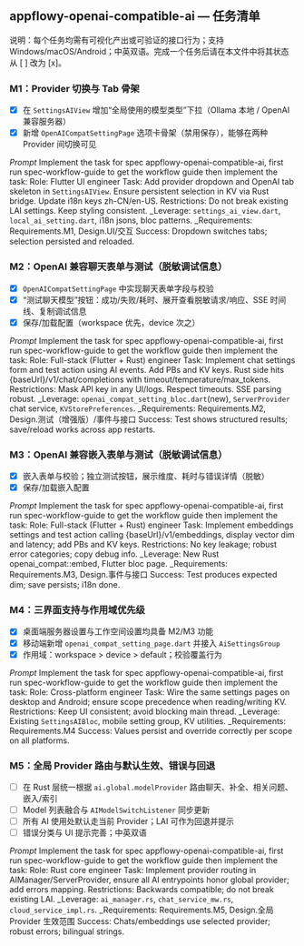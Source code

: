 ## appflowy-openai-compatible-ai — 任务清单

说明：每个任务均需有可视化产出或可验证的接口行为；支持 Windows/macOS/Android；中英双语。完成一个任务后请在本文件中将其状态从 [ ] 改为 [x]。

### M1：Provider 切换与 Tab 骨架
- [x] 在 `SettingsAIView` 增加“全局使用的模型类型”下拉（Ollama 本地 / OpenAI 兼容服务器）
- [x] 新增 `OpenAICompatSettingPage` 选项卡骨架（禁用保存），能够在两种 Provider 间切换可见

_Prompt_
Implement the task for spec appflowy-openai-compatible-ai, first run spec-workflow-guide to get the workflow guide then implement the task:
Role: Flutter UI engineer
Task: Add provider dropdown and OpenAI tab skeleton in `SettingsAIView`. Ensure persistent selection in KV via Rust bridge. Update i18n keys zh-CN/en-US.
Restrictions: Do not break existing LAI settings. Keep styling consistent.
_Leverage: `settings_ai_view.dart`, `local_ai_setting.dart`, i18n jsons, bloc patterns.
_Requirements: Requirements.M1, Design.UI/交互
Success: Dropdown switches tabs; selection persisted and reloaded.

### M2：OpenAI 兼容聊天表单与测试（脱敏调试信息）
- [x] `OpenAICompatSettingPage` 中实现聊天表单字段与校验
- [x] “测试聊天模型”按钮：成功/失败/耗时、展开查看脱敏请求/响应、SSE 时间线、复制调试信息
- [x] 保存/加载配置（workspace 优先，device 次之）

_Prompt_
Implement the task for spec appflowy-openai-compatible-ai, first run spec-workflow-guide to get the workflow guide then implement the task:
Role: Full-stack (Flutter + Rust) engineer
Task: Implement chat settings form and test action using AI events. Add PBs and KV keys. Rust side hits {baseUrl}/v1/chat/completions with timeout/temperature/max_tokens.
Restrictions: Mask API key in any UI/logs. Respect timeouts. SSE parsing robust.
_Leverage: `openai_compat_setting_bloc.dart`(new), `ServerProvider` chat service, `KVStorePreferences`.
_Requirements: Requirements.M2, Design.测试（增强版）/事件与接口
Success: Test shows structured results; save/reload works across app restarts.

### M3：OpenAI 兼容嵌入表单与测试（脱敏调试信息）
- [x] 嵌入表单与校验；独立测试按钮，展示维度、耗时与错误详情（脱敏）
- [x] 保存/加载嵌入配置

_Prompt_
Implement the task for spec appflowy-openai-compatible-ai, first run spec-workflow-guide to get the workflow guide then implement the task:
Role: Full-stack (Flutter + Rust) engineer
Task: Implement embeddings settings and test action calling {baseUrl}/v1/embeddings, display vector dim and latency; add PBs and KV keys.
Restrictions: No key leakage; robust error categories; copy debug info.
_Leverage: New Rust openai_compat::embed, Flutter bloc page.
_Requirements: Requirements.M3, Design.事件与接口
Success: Test produces expected dim; save persists; i18n done.

### M4：三界面支持与作用域优先级
- [x] 桌面端服务器设置与工作空间设置均具备 M2/M3 功能
- [x] 移动端新增 `openai_compat_setting_page.dart` 并接入 `AiSettingsGroup`
- [x] 作用域：workspace > device > default；校验覆盖行为

_Prompt_
Implement the task for spec appflowy-openai-compatible-ai, first run spec-workflow-guide to get the workflow guide then implement the task:
Role: Cross-platform engineer
Task: Wire the same settings pages on desktop and Android; ensure scope precedence when reading/writing KV.
Restrictions: Keep UI consistent; avoid blocking main thread.
_Leverage: Existing `SettingsAIBloc`, mobile setting group, KV utilities.
_Requirements: Requirements.M4
Success: Values persist and override correctly per scope on all platforms.

### M5：全局 Provider 路由与默认生效、错误与回退
- [ ] 在 Rust 层统一根据 `ai.global.modelProvider` 路由聊天、补全、相关问题、嵌入/索引
- [ ] Model 列表融合与 `AIModelSwitchListener` 同步更新
- [ ] 所有 AI 使用处默认走当前 Provider；LAI 可作为回退并提示
- [ ] 错误分类与 UI 提示完善；中英双语

_Prompt_
Implement the task for spec appflowy-openai-compatible-ai, first run spec-workflow-guide to get the workflow guide then implement the task:
Role: Rust core engineer
Task: Implement provider routing in AIManager/ServerProvider, ensure all AI entrypoints honor global provider; add errors mapping.
Restrictions: Backwards compatible; do not break existing LAI.
_Leverage: `ai_manager.rs`, `chat_service_mw.rs`, `cloud_service_impl.rs`.
_Requirements: Requirements.M5, Design.全局 Provider 生效范围
Success: Chats/embeddings use selected provider; robust errors; bilingual strings.


